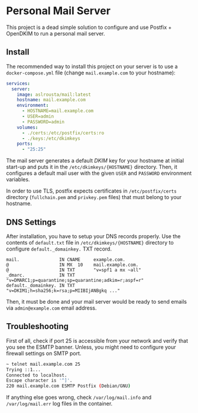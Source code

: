 # Personal Mail Server

This project is a dead simple solution to configure and use Postfix + OpenDKIM
to run a personal mail server.

## Install

The recommended way to install this project on your server is to use a
`docker-compose.yml` file (change `mail.example.com` to your hostname):

```yaml
services:
  server:
    image: aslrousta/mail:latest
    hostname: mail.example.com
    environment:
      - HOSTNAME=mail.example.com
      - USER=admin
      - PASSWORD=admin
    volumes:
      - ./certs:/etc/postfix/certs:ro
      - ./keys:/etc/dkimkeys
    ports:
      - "25:25"
```

The mail server generates a default _DKIM_ key for your hostname at initial
start-up and puts it in the `/etc/dkimkeys/{HOSTNAME}` directory. Then, it
configures a default mail user with the given `USER` and `PASSWORD` environment
variables.

In order to use TLS, postfix expects certificates in `/etc/postfix/certs`
directory (`fullchain.pem` and `privkey.pem` files) that must belong to your
hostname.

## DNS Settings

After installation, you have to setup your DNS records properly. Use the
contents of `default.txt` file in `/etc/dkimkeys/{HOSTNAME}` directory to
configure `default._domainkey.` TXT record.

```
mail.               IN CNAME     example.com.
@                   IN MX  10    mail.example.com.
@                   IN TXT       "v=spf1 a mx ~all"
_dmarc.             IN TXT       "v=DMARC1;p=quarantine;sp=quarantine;adkim=r;aspf=r"
default._domainkey. IN TXT       "v=DKIM1;h=sha256;k=rsa;p=MIIBIjANBgkq ..."
```

Then, it must be done and your mail server would be ready to send emails via
`admin@example.com` email address.

## Troubleshooting

First of all, check if port 25 is accessible from your network and verify that
you see the ESMTP banner. Unless, you might need to configure your firewall
settings on SMTP port.

```bash
~ telnet mail.example.com 25
Trying ::1...
Connected to localhost.
Escape character is '^]'.
220 mail.example.com ESMTP Postfix (Debian/GNU)
```

If anything else goes wrong, check `/var/log/mail.info` and `/var/log/mail.err`
log files in the container.
